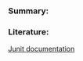 ### Summary:

### Literature:

[Junit documentation](https://github.com/junit-team/junit4/wiki/Getting-started)